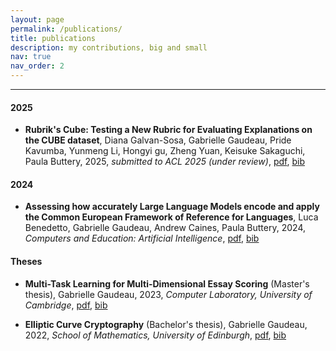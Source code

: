 ```yaml
---
layout: page
permalink: /publications/
title: publications
description: my contributions, big and small
nav: true
nav_order: 2
---
```


<!-- _pages/publications.md -->

<!-- <h4 id="2024">2024</h4>

<h4 id="2023">2023</h4>

<h4 id="2022">2022</h4> -->
<hr>

<h4 id="2025">2025</h4>
<ul>
  <li>
    <p><strong>Rubrik's Cube: Testing a New Rubric for Evaluating Explanations on the CUBE dataset</strong>, Diana Galvan-Sosa, Gabrielle Gaudeau, Pride Kavumba, Yunmeng Li, Hongyi gu, Zheng Yuan, Keisuke Sakaguchi, Paula Buttery, 2025, <em>submitted to ACL 2025 (under review)</em>, <a href="https://arxiv.org/pdf/2503.23899">pdf</a>, <a href="/assets/bibliography/galvansosa_rubrik_2025.bib">bib</a></p>
  </li>
</ul>

<h4 id="2024">2024</h4>
<ul>
  <li>
    <p><strong>Assessing how accurately Large Language Models encode and apply the Common European Framework of Reference for Languages</strong>, Luca Benedetto, Gabrielle Gaudeau, Andrew Caines, Paula Buttery, 2024, <em>Computers and Education: Artificial Intelligence</em>, <a href="https://www.sciencedirect.com/science/article/pii/S2666920X24001565">pdf</a>, <a href="/assets/bibliography/benedetto_assessing_2024.bib">bib</a></p>
  </li>
</ul>

<h4 id="theses">Theses</h4>
<ul>
  <li>
    <p><strong>Multi-Task Learning for Multi-Dimensional Essay Scoring</strong> (Master's thesis), Gabrielle Gaudeau, 2023, <em>Computer Laboratory, University of Cambridge</em>, <a href="/assets/pdf/mphil_thesis.pdf">pdf</a>, <a href="/assets/bibliography/gaudeau_multi_2023.bib">bib</a></p>
  </li>
  <li>
    <p><strong>Elliptic Curve Cryptography</strong> (Bachelor's thesis), Gabrielle Gaudeau, 2022, <em>School of Mathematics, University of Edinburgh</em>, <a href="/assets/pdf/bsc_hons_thesis.pdf">pdf</a>, <a href="/assets/bibliography/gaudeau_elliptic_2022.bib">bib</a></p>
  </li>
</ul>
